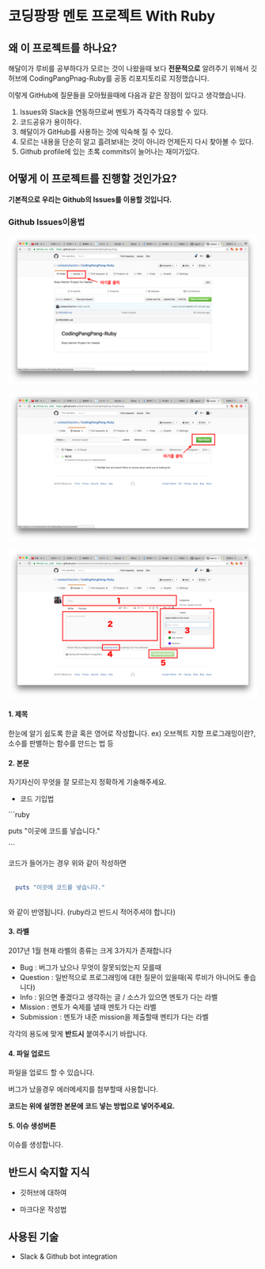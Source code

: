 # 코딩팡팡 멘토 프로젝트 With Ruby

## 왜 이 프로젝트를 하나요?

해달이가 루비를 공부하다가 모르는 것이 나왔을때 보다 **전문적으로** 알려주기 위해서 깃허브에 CodingPangPnag-Ruby를 공동 리포지토리로 지정했습니다.

이렇게 GitHub에 질문들을 모아뒀을때에 다음과 같은 장점이 있다고 생각했습니다.

1. Issues와 Slack을 연동하므로써 멘토가 즉각즉각 대응할 수 있다.
2. 코드공유가 용이하다.
3. 해달이가 GitHub를 사용하는 것에 익숙해 질 수 있다.
4. 모르는 내용을 단순히 알고 흘려보내는 것이 아니라 언제든지 다시 찾아볼 수 있다.
5. Github profile에 있는 초록 commits이 늘어나는 재미가있다.

## 어떻게 이 프로젝트를 진행할 것인가요?

**기본적으로 우리는 Github의 Issues를 이용할 것입니다.**

### Github Issues이용법

![pic1](https://github.com/voidsatisfaction/CodingPangPang-Ruby/blob/master/asset/1.%20Show_Where_Issue_is.png?raw=true)

![pic2](https://github.com/voidsatisfaction/CodingPangPang-Ruby/blob/master/asset/2.%20Show_Where_New_issue_button_is.png?raw=true)

![pic3](https://github.com/voidsatisfaction/CodingPangPang-Ruby/blob/master/asset/3.Show_Components_to_write_Issues.png?raw=true)

#### 1. 제목 

한눈에 알기 쉽도록 한글 혹은 영어로 작성합니다. ex) 오브젝트 지향 프로그래밍이란?, 소수를 판별하는 함수를 만드는 법 등

#### 2. 본문

자기자신이 무엇을 잘 모르는지 정확하게 기술해주세요.

- 코드 기입법

\`\`\`ruby
  
  puts "이곳에 코드를 넣습니다."
  
\`\`\`

코드가 들어가는 경우 위와 같이 작성하면

```ruby

  puts "이곳에 코드를 넣습니다."
  
```

와 같이 반영됩니다. (ruby라고 반드시 적어주셔야 합니다)

#### 3. 라벨

2017년 1월 현재 라벨의 종류는 크게 3가지가 존재합니다

- Bug : 버그가 났으나 무엇이 잘못되었는지 모를때
- Question : 일반적으로 프로그래밍에 대한 질문이 있을때(꼭 루비가 아니어도 좋습니다)
- Info : 읽으면 좋겠다고 생각하는 글 / 소스가 있으면 멘토가 다는 라벨
- Mission : 멘토가 숙제를 낼때 멘토가 다는 라벨
- Submission : 멘토가 내준 mission을 제출할때 멘티가 다는 라벨

각각의 용도에 맞게 **반드시** 붙여주시기 바랍니다.

#### 4. 파일 업로드

파일을 업로드 할 수 있습니다.

버그가 났을경우 에러메세지를 첨부할때 사용합니다.

**코드는 위에 설명한 본문에 코드 넣는 방법으로 넣어주세요.**

#### 5. 이슈 생성버튼

이슈를 생성합니다.

## 반드시 숙지할 지식

- 깃허브에 대하여

- 마크다운 작성법

## 사용된 기술

- Slack & Github bot integration
